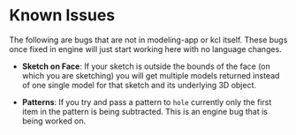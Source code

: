 # Known Issues

The following are bugs that are not in modeling-app or kcl itself. These bugs
once fixed in engine will just start working here with no language changes.

- **Sketch on Face**: If your sketch is outside the bounds of the face (on which you
    are sketching) you will get multiple models returned instead of one single
    model for that sketch and its underlying 3D object.

- **Patterns**: If you try and pass a pattern to `hole` currently only the first
    item in the pattern is being subtracted. This is an engine bug that is being
    worked on.
